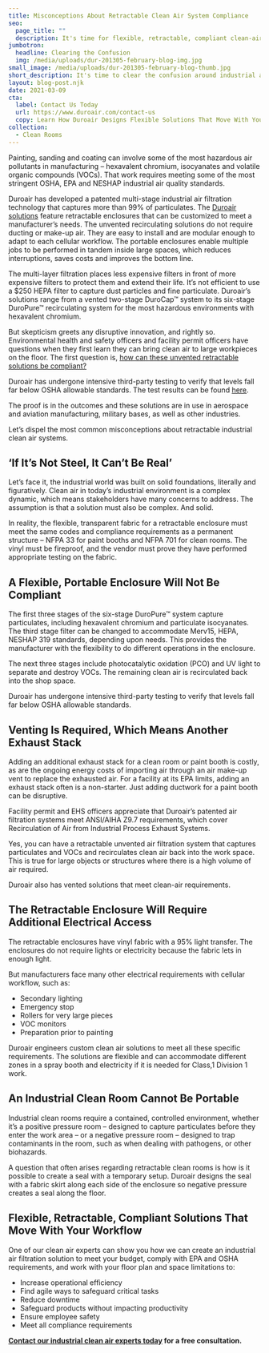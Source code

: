 ```yaml
---
title: Misconceptions About Retractable Clean Air System Compliance
seo:
  page_title: ""
  description: It's time for flexible, retractable, compliant clean-air solutions.
jumbotron:
  headline: Clearing the Confusion
  img: /media/uploads/dur-201305-february-blog-img.jpg
small_image: /media/uploads/dur-201305-february-blog-thumb.jpg
short_description: It's time to clear the confusion around industrial air filtration.
layout: blog-post.njk
date: 2021-03-09
cta:
  label: Contact Us Today
  url: https://www.duroair.com/contact-us
  copy: Learn How Duroair Designs Flexible Solutions That Move With Your Workflow
collection:
  - Clean Rooms
---
```

Painting, sanding and coating can involve some of the most hazardous air pollutants in manufacturing – hexavalent chromium, isocyanates and volatile organic compounds (VOCs). That work requires meeting some of the most stringent OSHA, EPA and NESHAP industrial air quality standards.

Duroair has developed a patented multi-stage industrial air filtration technology that captures more than 99% of particulates. The [Duroair solutions](https://www.duroair.com/solutions) feature retractable enclosures that can be customized to meet a manufacturer’s needs. The unvented recirculating solutions do not require ducting or make-up air. They are easy to install and are modular enough to adapt to each cellular workflow. The portable enclosures enable multiple jobs to be performed in tandem inside large spaces, which reduces interruptions, saves costs and improves the bottom line. 

The multi-layer filtration places less expensive filters in front of more expensive filters to protect them and extend their life. It’s not efficient to use a $250 HEPA filter to capture dust particles and fine particulate. Duroair’s solutions range from a vented two-stage DuroCap™ system to its six-stage DuroPure™ recirculating system for the most hazardous environments with hexavalent chromium. 

But skepticism greets any disruptive innovation, and rightly so. Environmental health and safety officers and facility permit officers have questions when they first learn they can bring clean air to large workpieces on the floor. The first question is, [how can these unvented retractable solutions be compliant?](https://www.duroair.com/resources/whitepapers/industrial-air-filtration-compliance)

Duroair has undergone intensive third-party testing to verify that levels fall far below OSHA allowable standards. The test results can be found [here](https://f.hubspotusercontent30.net/hubfs/3114036/2021%20HVA%20Compliance%20Resources/DuroAir%20Total%20&%20Hexavalent%20Chromium%20Study.pdf).

The proof is in the outcomes and these solutions are in use in aerospace and aviation manufacturing, military bases, as well as other industries. 

Let’s dispel the most common misconceptions about retractable industrial clean air systems.

## ‘If It’s Not Steel, It Can’t Be Real’

Let’s face it, the industrial world was built on solid foundations, literally and figuratively. Clean air in today’s industrial environment is a complex dynamic, which means stakeholders have many concerns to address. The assumption is that a solution must also be complex. And solid.

In reality, the flexible, transparent fabric for a retractable enclosure must meet the same codes and compliance requirements as a permanent structure – NFPA 33 for paint booths and NFPA 701 for clean rooms. The vinyl must be fireproof, and the vendor must prove they have performed appropriate testing on the fabric. 

## A Flexible, Portable Enclosure Will Not Be Compliant

The first three stages of the six-stage DuroPure™ system capture particulates, including hexavalent chromium and particulate isocyanates. The third stage filter can be changed to accommodate Merv15, HEPA, NESHAP 319 standards, depending upon needs. This provides the manufacturer with the flexibility to do different operations in the enclosure. 

The next three stages include photocatalytic oxidation (PCO) and UV light to separate and destroy VOCs. The remaining clean air is recirculated back into the shop space.

Duroair has undergone intensive third-party testing to verify that levels fall far below OSHA allowable standards.

## Venting Is Required, Which Means Another Exhaust Stack

Adding an additional exhaust stack for a clean room or paint booth is costly, as are the ongoing energy costs of importing air through an air make-up vent to replace the exhausted air. For a facility at its EPA limits, adding an exhaust stack often is a non-starter. Just adding ductwork for a paint booth can be disruptive.

Facility permit and EHS officers appreciate that Duroair’s patented air filtration systems meet ANSI/AIHA Z9.7 requirements, which cover Recirculation of Air from Industrial Process Exhaust Systems.

Yes, you can have a retractable unvented air filtration system that captures particulates and VOCs and recirculates clean air back into the work space. This is true for large objects or structures where there is a high volume of air required.

Duroair also has vented solutions that meet clean-air requirements.

## The Retractable Enclosure Will Require Additional Electrical Access

The retractable enclosures have vinyl fabric with a 95% light transfer. The enclosures do not require lights or electricity because the fabric lets in enough light. 

But manufacturers face many other electrical requirements with cellular workflow, such as:

* Secondary lighting
* Emergency stop
* Rollers for very large pieces
* VOC monitors
* Preparation prior to painting

Duroair engineers custom clean air solutions to meet all these specific requirements. The solutions are flexible and can accommodate different zones in a spray booth and electricity if it is needed for Class,1 Division 1 work.

## An Industrial Clean Room Cannot Be Portable

Industrial clean rooms require a contained, controlled environment, whether it’s a positive pressure room – designed to capture particulates before they enter the work area – or a negative pressure room – designed to trap contaminants in the room, such as when dealing with pathogens, or other biohazards.

A question that often arises regarding retractable clean rooms is how is it possible to create a seal with a temporary setup. Duroair designs the seal with a fabric skirt along each side of the enclosure so negative pressure creates a seal along the floor.

## Flexible, Retractable, Compliant Solutions That Move With Your Workflow

One of our clean air experts can show you how we can create an industrial air filtration solution to meet your budget, comply with EPA and OSHA requirements, and work with your floor plan and space limitations to:

* Increase operational efficiency
* Find agile ways to safeguard critical tasks
* Reduce downtime
* Safeguard products without impacting productivity
* Ensure employee safety
* Meet all compliance requirements

**[Contact our industrial clean air experts today](https://www.duroair.com/request-for-quote/) for a free consultation.**